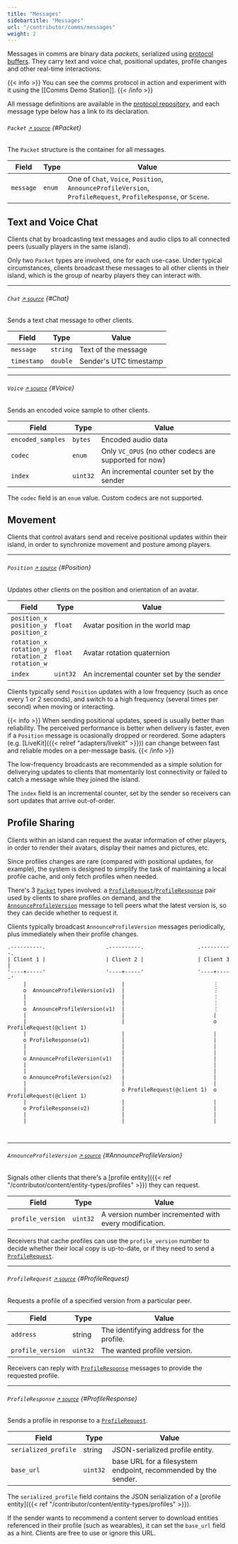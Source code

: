 ```yaml
---
title: "Messages"
sidebartitle: "Messages"
url: "/contributor/comms/messages"
weight: 2
---
```


Messages in comms are binary data _packets_, serialized using [protocol buffers](https://github.com/protocolbuffers/protobuf). They carry text and voice chat, positional updates, profile changes and other real-time interactions.

{{< info >}}
You can see the comms protocol in action and experiment with it using the [[Comms Demo Station]].
{{< /info >}}

All message definitions are available in the [protocol repository](https://github.com/decentraland/protocol), and each message type below has a link to its declaration.


###### `Packet` <small>[↗ source][Packet]</small> {#Packet}

The `Packet` structure is the container for all messages.

| Field | Type | Value
| ----- | --- | --- |
| `message` | `enum` | One of `Chat`, `Voice`, `Position`, `AnnounceProfileVersion`, <br>`ProfileRequest`, `ProfileResponse`, or `Scene`.


## Text and Voice Chat

Clients chat by broadcasting text messages and audio clips to all connected peers (usually players in the same island).

Only two `Packet` types are involved, one for each use-case. Under typical circumstances, clients broadcast these messages to all other clients in their island, which is the group of nearby players they can interact with.

---
###### `Chat` <small>[↗ source][Chat]</small> {#Chat}

Sends a text chat message to other clients.


| Field | Type | Value
| ----- | --- | --- |
| `message` | `string` | Text of the message
| `timestamp` | `double` | Sender's UTC timestamp


---
###### `Voice` <small>[↗ source][Voice]</small> {#Voice}

Sends an encoded voice sample to other clients.

| Field | Type | Value
| ----- | --- | --- |
| `encoded_samples` | `bytes` | Encoded audio data
| `codec` | `enum` | Only `VC_OPUS` (no other codecs are supported for now)
| `index` | `uint32` | An incremental counter set by the sender

The `codec` field is an `enum` value. Custom codecs are not supported.


## Movement

Clients that control avatars send and receive positional updates within their island, in order to synchronize movement and posture among players.

---
###### `Position` <small>[↗ source][Position]</small> {#Position}

Updates other clients on the position and orientation of an avatar.

| Field | Type | Value
| ----- | --- | --- |
| `position_x`<br>`position_y`<br>`position_z` | `float` | Avatar position in the world map
| `rotation_x`<br>`rotation_y`<br>`rotation_z`<br>`rotation_w` | `float` | Avatar rotation quaternion
| `index` | `uint32` | An incremental counter set by the sender

Clients typically send `Position` updates with a low frequency (such as once every 1 or 2 seconds), and switch to a high frequency (several times per second) when moving or interacting.

{{< info >}}
When sending positional updates, speed is usually better than reliability. The perceived performance is better when delivery is faster, even if a `Position` message is ocasionally dropped or reordered. Some adapters (e.g. [LiveKit]({{< relref "adapters/livekit" >}})) can change between fast and reliable modes on a per-message basis.
{{< /info >}}

The low-frequency broadcasts are recommended as a simple solution for deliverying updates to clients that momentarily lost connectivity or failed to catch a message while they joined the island.

The `index` field is an incremental counter, set by the sender so receivers can sort updates that arrive out-of-order.


## Profile Sharing

Clients within an island can request the avatar information of other players, in order to render their avatars, display their names and pictures, etc.

Since profiles changes are rare (compared with positional updates, for example), the system is designed to simplify the task of maintaining a local profile cache, and only fetch profiles when needed.

There's 3 [`Packet`](#Packet) types involved: a [`ProfileRequest`](#ProfileRequest)/[`ProfileResponse`](#ProfileResponse) pair used by clients to share profiles on demand, and the [`AnnounceProfileVersion`](#AnnounceProfileVersion) message to tell peers what the latest version is, so they can decide whether to request it.

Clients typically broadcast `AnnounceProfileVersion` messages periodically, plus immediately when their profile changes. 


```goat
.----------.                   .----------.                 .----------.                            
| Client 1 |                   | Client 2 |                 | Client 3 |
'----+-----'                   '----+-----'                 '----+-----'
     |                              |                            ⋮
     o  AnnounceProfileVersion(v1)  |                            ⋮
     |                              |                            ⋮
     |                              |                            ⋮
     o  AnnounceProfileVersion(v1)  |                            ⋮
     |                              |                            |
     |                              |                            o ProfileRequest(@client 1) 
     |                              |                            |
     o ProfileResponse(v1)          |                            |
     |                              |                            |
     |                              |                            |
     o AnnounceProfileVersion(v1)   |                            |
     |                              |                            |
     |                              |                            |
     o AnnounceProfileVersion(v2)   |                            |
     |                              |                            |
     |                              o ProfileRequest(@client 1)  o ProfileRequest(@client 1) 
     |                              |                            |
     o ProfileResponse(v2)          |                            |
     |                              |                            |
     |                              |                            |
     
     
```

---
###### `AnnounceProfileVersion` <small>[↗ source][AnnounceProfileVersion]</small> {#AnnounceProfileVersion}

Signals other clients that there's a [profile entity]({{< ref "/contributor/content/entity-types/profiles" >}}) they can request.

| Field | Type | Value
| ----- | --- | --- |
| `profile_version` | `uint32` | A version number incremented with every modification.

Receivers that cache profiles can use the `profile_version` number to decide whether their local copy is up-to-date, or if they need to send a [`ProfileRequest`](#ProfileRequest).


---
###### `ProfileRequest` <small>[↗ source][ProfileRequest]</small> {#ProfileRequest}

Requests a profile of a specified version from a particular peer.

| Field | Type | Value
| ----- | --- | --- |
| `address` | string | The identifying address for the profile.
| `profile_version` | `uint32` | The wanted profile version.

Receivers can reply with [`ProfileResponse`](#ProfileResponse) messages to provide the requested profile.


---
###### `ProfileResponse` <small>[↗ source][ProfileResponse]</small> {#ProfileResponse}

Sends a profile in response to a [`ProfileRequest`](#ProfileRequest).

| Field | Type | Value
| ----- | --- | --- |
| `serialized_profile` | string | JSON-serialized profile entity.
| `base_url` | `uint32` | base URL for a filesystem endpoint, recommended by the sender.

The `serialized_profile` field contains the JSON serialization of a [profile entity]({{< ref "/contributor/content/entity-types/profiles" >}}).

If the sender wants to recommend a content server to download entities referenced in their profile (such as wearables), it can set the `base_url` field as a hint. Clients are free to use or ignore this URL.


<!--
---
###### `Scene` <small>[↗ source][Scene]</small> {#Scene}
!! TODO
-->

[Packet]: https://github.com/decentraland/protocol/blob/c48ea0aa00d8173084571552463a6a05a7f49636/proto/decentraland/kernel/comms/rfc4/comms.proto#L8
[Position]: https://github.com/decentraland/protocol/blob/c48ea0aa00d8173084571552463a6a05a7f49636/proto/decentraland/kernel/comms/rfc4/comms.proto#L20
[AnnounceProfileVersion]: https://github.com/decentraland/protocol/blob/c48ea0aa00d8173084571552463a6a05a7f49636/proto/decentraland/kernel/comms/rfc4/comms.proto#L34
[ProfileRequest]: https://github.com/decentraland/protocol/blob/c48ea0aa00d8173084571552463a6a05a7f49636/proto/decentraland/kernel/comms/rfc4/comms.proto#L41
[ProfileResponse]: https://github.com/decentraland/protocol/blob/c48ea0aa00d8173084571552463a6a05a7f49636/proto/decentraland/kernel/comms/rfc4/comms.proto#L46
[Chat]: https://github.com/decentraland/protocol/blob/c48ea0aa00d8173084571552463a6a05a7f49636/proto/decentraland/kernel/comms/rfc4/comms.proto#L56
[Scene]: https://github.com/decentraland/protocol/blob/c48ea0aa00d8173084571552463a6a05a7f49636/proto/decentraland/kernel/comms/rfc4/comms.proto#L61
[Voice]: https://github.com/decentraland/protocol/blob/c48ea0aa00d8173084571552463a6a05a7f49636/proto/decentraland/kernel/comms/rfc4/comms.proto#L66